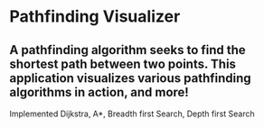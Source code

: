 # Pathfinding Visualizer
## A pathfinding algorithm seeks to find the shortest path between two points. This application visualizes various pathfinding algorithms in action, and more!
Implemented Dijkstra, A*, Breadth first Search, Depth first Search

